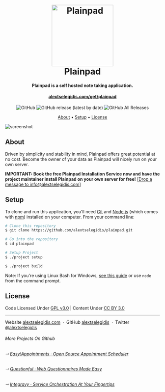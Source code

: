 <h1 align="center">
    <br>
    <a href="https://alextselegidis.com/get/plainpad">
        <img src="https://raw.githubusercontent.com/alextselegidis/plainpad/master/logo.png" alt="Plainpad" width="200">
    </a>
    <br>
    Plainpad
    <br>
</h1>

<h4 align="center">
    Plainpad is a self hosted note taking application.
</h4>

<h4 align="center">
    <a href="https://alextselegidis.com/get/plainpad">alextselegidis.com/get/plainpad</a>
</h4>

<p align="center">
  <img alt="GitHub" src="https://img.shields.io/github/license/alextselegidis/plainpad?style=for-the-badge">
  <img alt="GitHub release (latest by date)" src="https://img.shields.io/github/v/release/alextselegidis/plainpad?style=for-the-badge">
  <img alt="GitHub All Releases" src="https://img.shields.io/github/downloads/alextselegidis/plainpad/total?style=for-the-badge">
</p>

<p align="center">
  <a href="#about">About</a> •
  <a href="#setup">Setup</a> •
  <a href="#license">License</a>
</p>

![screenshot](screenshot.png)

## About

Driven by simplicity and stability in mind, Plainpad offers great potential at no cost. Become the owner of 
your data as Plainpad will nicely run on your own server. 

**IMPORTANT: Book the free Plainpad Installation Service now and have the project maintainer install Plainpad on your 
own server for free!** [[Drop a message to info@alextselegidis.com]](mailto:info@alextselegidis.com?subject=Plainpad%20Installation%20Service&body=I%20would%20like%20to%20book%20the%20Plainpad%20Installation%20Service.) 

## Setup

To clone and run this application, you'll need [Git](https://git-scm.com) and [Node.js](https://nodejs.org/en/download/) 
(which comes with [npm](http://npmjs.com)) installed on your computer. From your command line:

```bash
# Clone this repository
$ git clone https://github.com/alextselegidis/plainpad.git

# Go into the repository
$ cd plainpad

# Setup Project
$ ./project setup

$ ./project build
```

Note: If you're using Linux Bash for Windows, [see this guide](https://www.howtogeek.com/261575/how-to-run-graphical-linux-desktop-applications-from-windows-10s-bash-shell/) or use `node` from the command prompt.


## License 

Code Licensed Under [GPL v3.0](https://www.gnu.org/licenses/gpl-3.0.en.html) | Content Under [CC BY 3.0](https://creativecommons.org/licenses/by/3.0/)

---

Website [alextselegidis.com](https://alextselegidis.com) &nbsp;&middot;&nbsp;
GitHub [alextselegidis](https://github.com/alextselegidis) &nbsp;&middot;&nbsp;
Twitter [@alextselegidis](https://twitter.com/AlexTselegidis)

###### More Projects On Github
###### ⇾ [Easy!Appointments &middot; Open Source Appointment Scheduler](https://github.com/alextselegidis/easyappointments)
###### ⇾ [Questionful &middot; Web Questionnaires Made Easy](https://github.com/alextselegidis/questionful)
###### ⇾ [Integravy &middot; Service Orchestration At Your Fingertips](https://github.com/alextselegidis/integravy)
 
